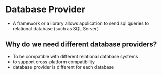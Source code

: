 # Database Provider
- A framework or a library allows application to send sql queries to relational database (such as SQL Server)

## Why do we need different database providers?
- To be compatible with different relational database systems
- to support cross-platform compatibility
- database provider is different for each database